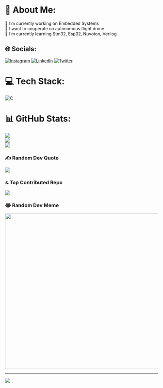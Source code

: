 # 💫 About Me:
🔭 I’m currently working on Embedded Systems<br>👯 I want to cooperate on autonomous flight drone<br>🌱 I’m currently learning Stm32, Esp32, Nuvoton, Verilog


## 🌐 Socials:
[![Instagram](https://img.shields.io/badge/Instagram-%23E4405F.svg?logo=Instagram&logoColor=white)](https://instagram.com/ibrahimbagci0) [![LinkedIn](https://img.shields.io/badge/LinkedIn-%230077B5.svg?logo=linkedin&logoColor=white)](https://linkedin.com/in/https://www.linkedin.com/in/ibrahim-ba%C4%9Fc%C4%B1-a805501aa) [![Twitter](https://img.shields.io/badge/Twitter-%231DA1F2.svg?logo=Twitter&logoColor=white)](https://twitter.com/1uFcapacitor) 

# 💻 Tech Stack:
![C](https://img.shields.io/badge/c-%2300599C.svg?style=for-the-badge&logo=c&logoColor=white)
# 📊 GitHub Stats:
![](https://github-readme-stats.vercel.app/api?username=ibrahimbagci&theme=darcula&hide_border=false&include_all_commits=true&count_private=true)<br/>
![](https://github-readme-streak-stats.herokuapp.com/?user=ibrahimbagci&theme=darcula&hide_border=false)<br/>
![](https://github-readme-stats.vercel.app/api/top-langs/?username=ibrahimbagci&theme=darcula&hide_border=false&include_all_commits=true&count_private=true&layout=compact)

### ✍️ Random Dev Quote
![](https://quotes-github-readme.vercel.app/api?type=horizontal&theme=radical)

### 🔝 Top Contributed Repo
![](https://github-contributor-stats.vercel.app/api?username=ibrahimbagci&limit=5&theme=dracula&combine_all_yearly_contributions=true)

### 😂 Random Dev Meme
<img src="https://rm.up.railway.app/" width="512px"/>

---
[![](https://visitcount.itsvg.in/api?id=ibrahimbagci&icon=0&color=2)](https://visitcount.itsvg.in)

<!-- Proudly created with GPRM ( https://gprm.itsvg.in ) -->
